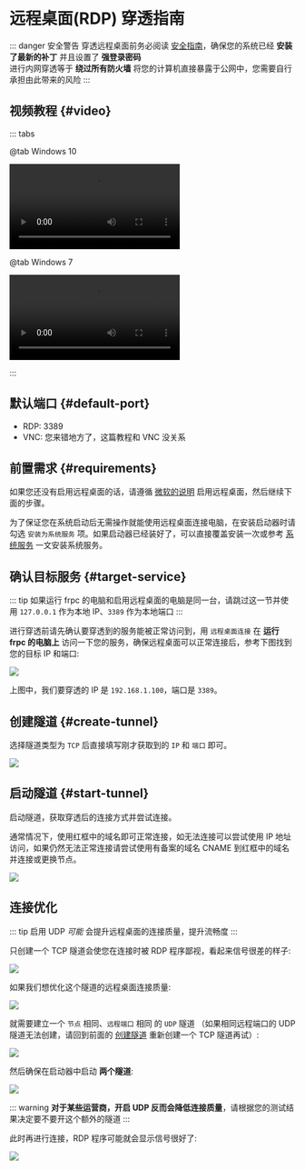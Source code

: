 # 远程桌面(RDP) 穿透指南

::: danger 安全警告
穿透远程桌面前务必阅读 [安全指南](/bestpractice/security.md)，确保您的系统已经 **安装了最新的补丁** 并且设置了 **强登录密码**  
进行内网穿透等于 **绕过所有防火墙** 将您的计算机直接暴露于公网中，您需要自行承担由此带来的风险
:::

## 视频教程 {#video}

<style>
.docsify-tabs {
    max-width: 1380px;
    --docsifytabs-content-padding: 8px 8px 4px 8px;
}

.docsify-tabs__content video {
    max-width: 1360px;
    margin: 0 auto;
    width: 100%;
}
</style>

::: tabs

@tab Windows 10

![](@source/app/_videos/rdp-win10.mp4)

@tab Windows 7

![](@source/app/_videos/rdp-win7.mp4)

:::

## 默认端口 {#default-port}

- RDP: 3389
- VNC: 您来错地方了，这篇教程和 VNC 没关系

## 前置需求 {#requirements}

如果您还没有启用远程桌面的话，请遵循 [微软的说明](https://support.microsoft.com/zh-cn/windows/%E5%A6%82%E4%BD%95%E4%BD%BF%E7%94%A8%E8%BF%9C%E7%A8%8B%E6%A1%8C%E9%9D%A2-5fe128d5-8fb1-7a23-3b8a-41e636865e8c) 启用远程桌面，然后继续下面的步骤。

为了保证您在系统启动后无需操作就能使用远程桌面连接电脑，在安装启动器时请勾选 `安装为系统服务` 项。如果启动器已经装好了，可以直接覆盖安装一次或参考 [系统服务](/launcher/service.md) 一文安装系统服务。

## 确认目标服务 {#target-service}

::: tip
如果运行 frpc 的电脑和启用远程桌面的电脑是同一台，请跳过这一节并使用 `127.0.0.1` 作为本地 IP、`3389` 作为本地端口
:::

进行穿透前请先确认要穿透到的服务能被正常访问到，用 `远程桌面连接` 在 **运行 frpc 的电脑上** 访问一下您的服务，确保远程桌面可以正常连接后，参考下图找到您的目标 IP 和端口:

![](./_images/rdp-local-service.png)

上图中，我们要穿透的 IP 是 `192.168.1.100`，端口是 `3389`。

## 创建隧道 {#create-tunnel}

选择隧道类型为 `TCP` 后直接填写刚才获取到的 `IP` 和 `端口` 即可。

![](./_images/rdp-create.png)

## 启动隧道 {#start-tunnel}

启动隧道，获取穿透后的连接方式并尝试连接。

通常情况下，使用红框中的域名即可正常连接，如无法连接可以尝试使用 IP 地址访问，如果仍然无法正常连接请尝试使用有备案的域名 CNAME 到红框中的域名并连接或更换节点。

![](./_images/rdp-4.png)

## 连接优化

::: tip
启用 UDP *可能* 会提升远程桌面的连接质量，提升流畅度
:::

只创建一个 TCP 隧道会使您在连接时被 RDP 程序鄙视，看起来信号很差的样子:

![](./_images/rdp-conn-no-udp.png)

如果我们想优化这个隧道的远程桌面连接质量:

![](./_images/rdp-tun-udp-old.png)

就需要建立一个 `节点` 相同、`远程端口` 相同 的 `UDP` 隧道 （如果相同远程端口的 UDP 隧道无法创建，请回到前面的 [创建隧道](#创建隧道) 重新创建一个 TCP 隧道再试）:

![](./_images/rdp-tun-udp-new.png)

然后确保在启动器中启动 **两个隧道**:

![](./_images/rdp-tun-udp-launcher.png)

::: warning
**对于某些运营商，开启 UDP 反而会降低连接质量**，请根据您的测试结果决定要不要开这个额外的隧道
:::

此时再进行连接，RDP 程序可能就会显示信号很好了:

![](./_images/rdp-conn-udp.png)
